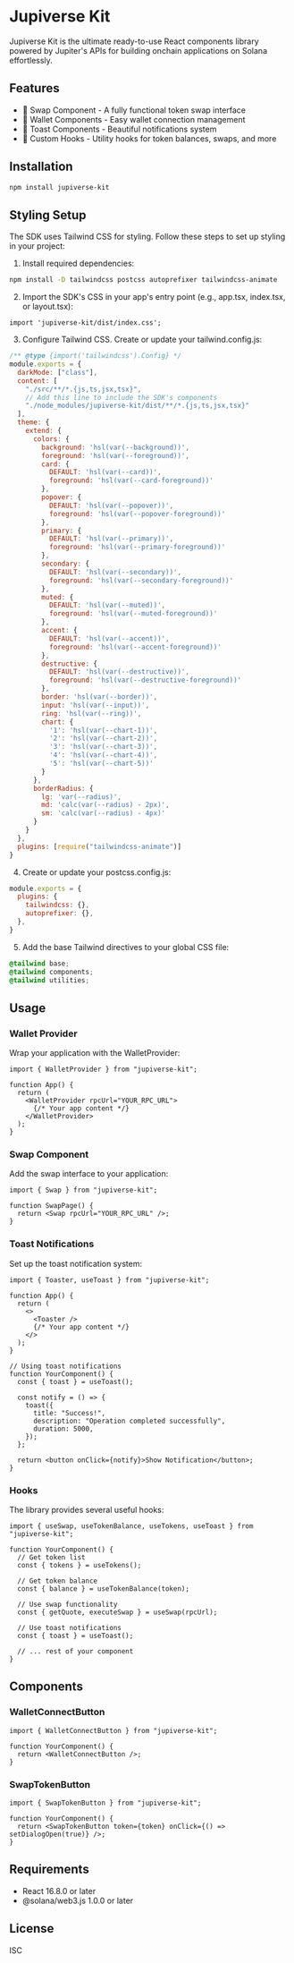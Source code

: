 # Jupiverse Kit

Jupiverse Kit is the ultimate ready-to-use React components library powered by Jupiter's APIs for building onchain applications on Solana effortlessly.

## Features

- 🔄 Swap Component - A fully functional token swap interface
- 👛 Wallet Components - Easy wallet connection management
- 🔔 Toast Components - Beautiful notifications system
- 🎣 Custom Hooks - Utility hooks for token balances, swaps, and more

## Installation

```bash
npm install jupiverse-kit
```

## Styling Setup

The SDK uses Tailwind CSS for styling. Follow these steps to set up styling in your project:

1. Install required dependencies:
```bash
npm install -D tailwindcss postcss autoprefixer tailwindcss-animate
```

2. Import the SDK's CSS in your app's entry point (e.g., app.tsx, index.tsx, or layout.tsx):
```tsx
import 'jupiverse-kit/dist/index.css';
```

3. Configure Tailwind CSS. Create or update your tailwind.config.js:
```js
/** @type {import('tailwindcss').Config} */
module.exports = {
  darkMode: ["class"],
  content: [
    "./src/**/*.{js,ts,jsx,tsx}",
    // Add this line to include the SDK's components
    "./node_modules/jupiverse-kit/dist/**/*.{js,ts,jsx,tsx}"
  ],
  theme: {
    extend: {
      colors: {
        background: 'hsl(var(--background))',
        foreground: 'hsl(var(--foreground))',
        card: {
          DEFAULT: 'hsl(var(--card))',
          foreground: 'hsl(var(--card-foreground))'
        },
        popover: {
          DEFAULT: 'hsl(var(--popover))',
          foreground: 'hsl(var(--popover-foreground))'
        },
        primary: {
          DEFAULT: 'hsl(var(--primary))',
          foreground: 'hsl(var(--primary-foreground))'
        },
        secondary: {
          DEFAULT: 'hsl(var(--secondary))',
          foreground: 'hsl(var(--secondary-foreground))'
        },
        muted: {
          DEFAULT: 'hsl(var(--muted))',
          foreground: 'hsl(var(--muted-foreground))'
        },
        accent: {
          DEFAULT: 'hsl(var(--accent))',
          foreground: 'hsl(var(--accent-foreground))'
        },
        destructive: {
          DEFAULT: 'hsl(var(--destructive))',
          foreground: 'hsl(var(--destructive-foreground))'
        },
        border: 'hsl(var(--border))',
        input: 'hsl(var(--input))',
        ring: 'hsl(var(--ring))',
        chart: {
          '1': 'hsl(var(--chart-1))',
          '2': 'hsl(var(--chart-2))',
          '3': 'hsl(var(--chart-3))',
          '4': 'hsl(var(--chart-4))',
          '5': 'hsl(var(--chart-5))'
        }
      },
      borderRadius: {
        lg: 'var(--radius)',
        md: 'calc(var(--radius) - 2px)',
        sm: 'calc(var(--radius) - 4px)'
      }
    }
  },
  plugins: [require("tailwindcss-animate")]
}
```

4. Create or update your postcss.config.js:
```js
module.exports = {
  plugins: {
    tailwindcss: {},
    autoprefixer: {},
  },
}
```

5. Add the base Tailwind directives to your global CSS file:
```css
@tailwind base;
@tailwind components;
@tailwind utilities;
```

## Usage

### Wallet Provider

Wrap your application with the WalletProvider:

```tsx
import { WalletProvider } from "jupiverse-kit";

function App() {
  return (
    <WalletProvider rpcUrl="YOUR_RPC_URL">
      {/* Your app content */}
    </WalletProvider>
  );
}
```

### Swap Component

Add the swap interface to your application:

```tsx
import { Swap } from "jupiverse-kit";

function SwapPage() {
  return <Swap rpcUrl="YOUR_RPC_URL" />;
}
```

### Toast Notifications

Set up the toast notification system:

```tsx
import { Toaster, useToast } from "jupiverse-kit";

function App() {
  return (
    <>
      <Toaster />
      {/* Your app content */}
    </>
  );
}

// Using toast notifications
function YourComponent() {
  const { toast } = useToast();

  const notify = () => {
    toast({
      title: "Success!",
      description: "Operation completed successfully",
      duration: 5000,
    });
  };

  return <button onClick={notify}>Show Notification</button>;
}
```

### Hooks

The library provides several useful hooks:

```tsx
import { useSwap, useTokenBalance, useTokens, useToast } from "jupiverse-kit";

function YourComponent() {
  // Get token list
  const { tokens } = useTokens();

  // Get token balance
  const { balance } = useTokenBalance(token);

  // Use swap functionality
  const { getQuote, executeSwap } = useSwap(rpcUrl);

  // Use toast notifications
  const { toast } = useToast();

  // ... rest of your component
}
```

## Components

### WalletConnectButton

```tsx
import { WalletConnectButton } from "jupiverse-kit";

function YourComponent() {
  return <WalletConnectButton />;
}
```

### SwapTokenButton

```tsx
import { SwapTokenButton } from "jupiverse-kit";

function YourComponent() {
  return <SwapTokenButton token={token} onClick={() => setDialogOpen(true)} />;
}
```

## Requirements

- React 16.8.0 or later
- @solana/web3.js 1.0.0 or later

## License

ISC
